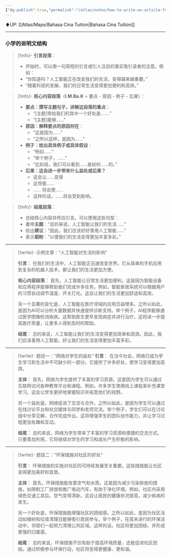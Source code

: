 ```yaml
---
{"dg-publish":true,"permalink":"/atlas/notes/how-to-write-an-article-for-uasa-chinese-essay-questions/"}
---
```


⬆️UP: [[Atlas/Maps/Bahasa Cina Tuition\|Bahasa Cina Tuition]]

---

### 小学的说明文结构

> [!info]- **引言段落**：
> - 开始时，可以用一句简短的引言或引人注目的事实吸引读者的注意。例如：
> - “你知道吗？人工智能正在改变我们的生活，变得越来越重要。”
> - “随着科技的发展，我们的日常生活变得更加便利和高效。”

> [!info]- **核心内容段落**（**I.M.Ba.K** = 要点 - 原因 - 例子 - 后果）：
> - **要点：撰写主题句子，讲解这段落的重点**：
> 	- “[主题]带给我们的其中一个好处是.......”
> 	- “[主题]能够......”
> - **原因：解释要点的原因何在**：
> 	- “这是因为……”
> 	- “之所以这样，是因为……”
> - **例子：给出具体例子或具体假设**：
> 	- “例如……”
> 	- “举个例子，……”
> 	- “比如说，我们可以看到……是如何……的。”
> - **后果：这会进一步带来什么益处或后果？**
> 	- 这会让......变得
> 	- 这导致......
> 	- ...... 将会使......
> 	- 这样的话，......将会受到影响。

> [!info]- **结尾段落**：
> - 总结核心内容并呼应引言。可以使用这些句型：
> - 重申**主题**：“总的来说，人工智能让我们的生活……”
> - 给出**建议**：“因此，我们应该好好善用人工智能……”
> - 表示**期盼**：“以便我们的生活变得更加丰富多彩。”

---
> [!write]- 示例文章：“人工智能对生活的影响”
>
> **引言**：
> 在我们的生活中，人工智能正迅速改变世界。它从简单的手机应用到复杂的机器人技术，都让我们的生活更加方便。
> 
> **核心内容段落**：
> 首先，人工智能让日常生活更加便利。这是因为智能设备和应用程序能够帮助我们完成许多任务。例如，智能家居系统可以根据用户的习惯自动调节温度、开关灯光。这会让我们的生活更加舒适和高效。
> 
> 另一个显著的变化是，人工智能在医疗领域的应用日益增多。之所以如此，是因为AI可以分析大量数据并快速提供诊断支持。举个例子，AI程序能够通过医学图像检测疾病，这帮助医生更早发现病症并进行治疗。这将进一步提高医疗质量，让更多人得到及时的帮助。
> 
> **结尾**：
> 总的来说，人工智能让我们的生活变得更加简单和高效。因此，我们应该善用人工智能，好让我们的生活变得更加丰富多彩。

---

> [!write]- 题目一：“网络对学生的益处”
> **引言**：
> 在当今社会，网络已成为学生学习和生活中不可缺少的一部分。它提供了许多好处，使学习变得更加高效。
> 
> **主体**：
> 首先，网络为学生提供了丰富的学习资源。这是因为学生可以通过互联网访问各种教育平台和课程。例如，许多学生使用线上课程来补充课堂学习。这会让学生更好地掌握知识并拓宽他们的视野。
> 
> 另一个益处是，网络促进了交流与合作。之所以如此，是因为学生可以通过在线讨论平台和社交媒体与同学和老师交流。举个例子，学生们可以在讨论组中分享见解，合作完成作业。这将增强学生的团队协作能力，并让学习过程更加有趣和互动。
> 
> **结尾**：
> 总的来说，网络为学生带来了丰富的学习资源和便捷的交流方式。只要善加利用，它将继续对学生的学习和成长产生积极的影响。

---

> [!write]- 题目二：“环保措施对社区的好处”
> 
> **引言**：
> 环保措施的实施对社区的可持续发展至关重要。这些措施能让社区变得更加美好和宜居。
> 
> **主体**：
> 首先，环保措施能改善空气和水质。这是因为减少污染排放的措施，如限制工厂排放和推广电动汽车，有助于净化环境。例如，社区内采用绿色交通工具后，空气变得清新。这会让居民的健康状况提高，减少疾病的发生。
> 
> 另一个好处是，环保措施能增强社区的团结感。之所以如此，是因为社区活动如植树和垃圾清理日能够吸引居民参与。举个例子，在周末进行的环保活动中，邻居们一起努力清理公共区域。这样的话，社区将更加团结，并形成更强的归属感。
> 
> **结尾**：
> 总的来说，环保措施不仅有助于提高环境质量，还能促进社区团结。通过积极参与环保行动，社区将变得更健康、更和谐。